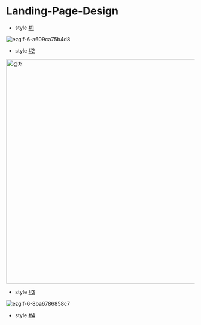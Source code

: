 # Landing-Page-Design

- style <a href="https://ji-silver.github.io/Landing-Page-Design/style1/index.html">#1</a>

![ezgif-6-a609ca75b4d8](https://user-images.githubusercontent.com/59919953/101504415-8a2d7c80-39b6-11eb-85e4-277fae949cbd.gif)

- style <a href="https://ji-silver.github.io/Landing-Page-Design/style2/index.html">#2</a>

<img width="600" alt="캡처" src="https://user-images.githubusercontent.com/59919953/101504934-1d66b200-39b7-11eb-8053-a3c36ffdd338.PNG">

- style <a href="https://ji-silver.github.io/Landing-Page-Design/style3/index.html">#3</a>

![ezgif-6-8ba6786858c7](https://user-images.githubusercontent.com/59919953/101506022-4dfb1b80-39b8-11eb-8fd9-22b5b768ed02.gif)

- style <a href="https://ji-silver.github.io/Landing-Page-Design/style4/index.html">#4</a>
